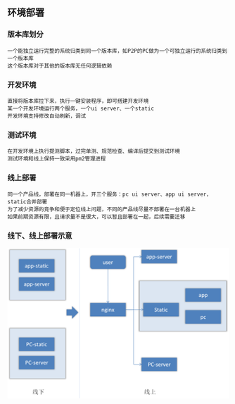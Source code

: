 ## 环境部署 ##
### 版本库划分 ###
	一个能独立运行完整的系统归类到同一个版本库，如P2P的PC做为一个可独立运行的系统归类到一个版本库
	这个版本库对于其他的版本库无任何逻辑依赖

### 开发环境 ###
	直接将版本库拉下来，执行一键安装程序，即可搭建开发环境
	某一个开发环境运行两个服务，一个ui server、一个static
	开发环境支持修改自动刷新，调试

### 测试环境 ###
	在开发环境上执行提测脚本，过完单测、规范检查、编译后提交到测试环境
	测试环境和线上保持一致采用pm2管理进程

### 线上部署 ###
	同一个产品线，部署在同一机器上，开三个服务：pc ui server、app ui server，static合并部署
	为了减少资源的竞争和便于定位线上问题，不同的产品线尽量不部署在一台机器上
	如果前期资源有限，且请求量不是很大，可以暂且部署在一起，后续需要迁移

### 线下、线上部署示意 ###

![线下、线上部署示意](https://raw.githubusercontent.com/tftc/zeus/master/doc/online.png?token=AM-npqoXYjMmu1SfpBpjRJSdOGhfLds1ks5V8jb4wA%3D%3D)